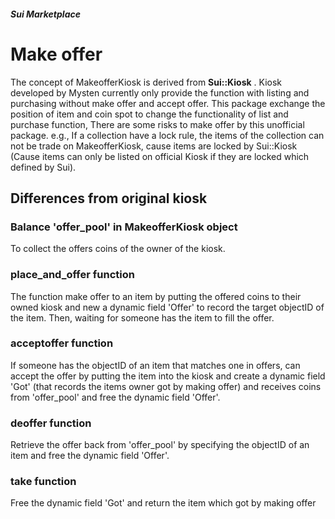 ##### Sui Marketplace

# Make offer

The concept of MakeofferKiosk is derived from **Sui::Kiosk** . Kiosk developed by Mysten currently only provide the function with listing and purchasing without make offer and accept offer. This package exchange the position of item and coin spot to change the functionality of list and purchase function,
There are some risks to make offer by this unofficial package. e.g., If a collection have a lock rule, the items of the collection can not be trade on MakeofferKiosk, cause items are locked by Sui::Kiosk (Cause items can only be listed on official Kiosk if they are locked which defined by Sui).

## Differences from original **kiosk**

### Balance 'offer_pool' in MakeofferKiosk object

To collect the offers coins of the owner of the kiosk.

### place_and_offer function

The function make offer to an item by putting the offered coins to their owned kiosk and new a dynamic field 'Offer' to record the target objectID of the item. Then, waiting for someone has the item to fill the offer.

### acceptoffer function

If someone has the objectID of an item that matches one in offers, can accept the offer by putting the item into the kiosk and create a dynamic field 'Got' (that records the items owner got by making offer) and receives coins from 'offer_pool' and free the dynamic field 'Offer'.

### deoffer function

Retrieve the offer back from 'offer_pool' by specifying the objectID of an item and free the dynamic field 'Offer'.

### take function

Free the dynamic field 'Got' and return the item which got by making offer
